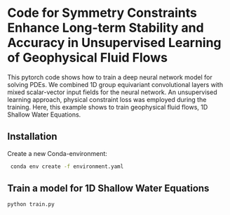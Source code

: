 # Code for Symmetry Constraints Enhance Long-term Stability and Accuracy in Unsupervised Learning of Geophysical Fluid Flows

This pytorch code shows how to train a deep neural network model for solving PDEs. We combined 1D group equivariant convolutional layers with mixed scalar-vector input fields for the neural network. An unsupervised learning approach, physical constraint loss was employed during the training. Here, this example shows to train geophysical fluid flows, 1D Shallow Water Equations. 

## Installation
Create a new Conda-environment:

```bash
 conda env create -f environment.yaml
```

## Train a model for 1D Shallow Water Equations

```bash
python train.py
```
